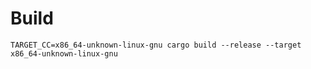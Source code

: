 # Build

```
TARGET_CC=x86_64-unknown-linux-gnu cargo build --release --target x86_64-unknown-linux-gnu
```
